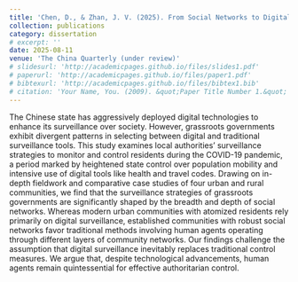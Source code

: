 ```yaml
---
title: 'Chen, D., & Zhan, J. V. (2025). From Social Networks to Digital Networks: Explaining Surveillance Strategies in China’s Grassroots Control.'
collection: publications
category: dissertation
# excerpt: ''
date: 2025-08-11
venue: 'The China Quarterly (under review)'
# slidesurl: 'http://academicpages.github.io/files/slides1.pdf'
# paperurl: 'http://academicpages.github.io/files/paper1.pdf'
# bibtexurl: 'http://academicpages.github.io/files/bibtex1.bib'
# citation: 'Your Name, You. (2009). &quot;Paper Title Number 1.&quot; <i>Journal 1</i>. 1(1).'
---
```


The Chinese state has aggressively deployed digital technologies to enhance its surveillance over society. However, grassroots governments exhibit divergent patterns in selecting between digital and traditional surveillance tools. This study examines local authorities’ surveillance strategies to monitor and control residents during the COVID-19 pandemic, a period marked by heightened state control over population mobility and intensive use of digital tools like health and travel codes. Drawing on in-depth fieldwork and comparative case studies of four urban and rural communities, we find that the surveillance strategies of grassroots governments are significantly shaped by the breadth and depth of social networks. Whereas modern urban communities with atomized residents rely primarily on digital surveillance, established communities with robust social networks favor traditional methods involving human agents operating through different layers of community networks. Our findings challenge the assumption that digital surveillance inevitably replaces traditional control measures. We argue that, despite technological advancements, human agents remain quintessential for effective authoritarian control.
